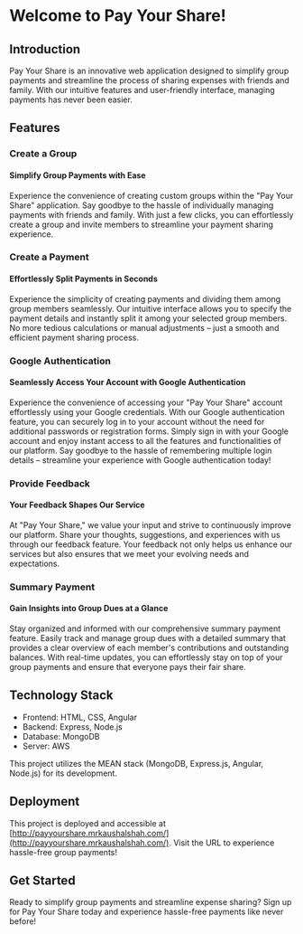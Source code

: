 # Welcome to Pay Your Share!

## Introduction
Pay Your Share is an innovative web application designed to simplify group payments and streamline the process of sharing expenses with friends and family. With our intuitive features and user-friendly interface, managing payments has never been easier.

## Features

### Create a Group
#### Simplify Group Payments with Ease
Experience the convenience of creating custom groups within the "Pay Your Share" application. Say goodbye to the hassle of individually managing payments with friends and family. With just a few clicks, you can effortlessly create a group and invite members to streamline your payment sharing experience.

### Create a Payment
#### Effortlessly Split Payments in Seconds
Experience the simplicity of creating payments and dividing them among group members seamlessly. Our intuitive interface allows you to specify the payment details and instantly split it among your selected group members. No more tedious calculations or manual adjustments – just a smooth and efficient payment sharing process.

### Google Authentication
#### Seamlessly Access Your Account with Google Authentication
Experience the convenience of accessing your "Pay Your Share" account effortlessly using your Google credentials. With our Google authentication feature, you can securely log in to your account without the need for additional passwords or registration forms. Simply sign in with your Google account and enjoy instant access to all the features and functionalities of our platform. Say goodbye to the hassle of remembering multiple login details – streamline your experience with Google authentication today!

### Provide Feedback
#### Your Feedback Shapes Our Service
At "Pay Your Share," we value your input and strive to continuously improve our platform. Share your thoughts, suggestions, and experiences with us through our feedback feature. Your feedback not only helps us enhance our services but also ensures that we meet your evolving needs and expectations.

### Summary Payment
#### Gain Insights into Group Dues at a Glance
Stay organized and informed with our comprehensive summary payment feature. Easily track and manage group dues with a detailed summary that provides a clear overview of each member's contributions and outstanding balances. With real-time updates, you can effortlessly stay on top of your group payments and ensure that everyone pays their fair share.

## Technology Stack
- Frontend: HTML, CSS, Angular
- Backend: Express, Node.js
- Database: MongoDB
- Server: AWS

This project utilizes the MEAN stack (MongoDB, Express.js, Angular, Node.js) for its development.

## Deployment
This project is deployed and accessible at [http://payyourshare.mrkaushalshah.com/](http://payyourshare.mrkaushalshah.com/). Visit the URL to experience hassle-free group payments!

## Get Started
Ready to simplify group payments and streamline expense sharing? Sign up for Pay Your Share today and experience hassle-free payments like never before!
